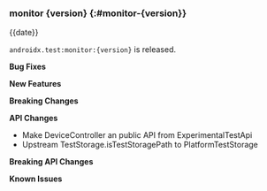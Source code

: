 ### monitor {version} {:#monitor-{version}}

{{date}}

`androidx.test:monitor:{version}` is released.

**Bug Fixes**

**New Features**

**Breaking Changes**

**API Changes**
* Make DeviceController an public API from ExperimentalTestApi
* Upstream TestStorage.isTestStoragePath to PlatformTestStorage

**Breaking API Changes**

**Known Issues**
